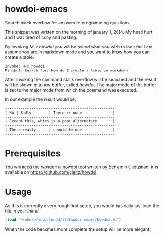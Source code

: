 howdoi-emacs
============

Search stack overflow for answers to programming questions.

This snippet was written on the morning of january 1, 2014. My head
hurt and I was tired of copy and pasting.

By invoking _M-x howdoi_ you will be asked what you wish to look
for. Lets assume you are in markdown mode and you want to know how you
can create a table.

    Invoke: M-x howdoi
    Minibuf: Search for: how do I create a table in markdown

After invoking the command stack overflow will be searched and the
result will be shown in a new buffer, called *howdoi*. The major mode
of the buffer is set to the major mode from which the command was
executed.

In our example the result would be:

    --------------------------------------------------
    | No | Sadly        | There is none              |
    --------------------------------------------------
    | Except this, which is a poor alternative       |
    --------------------------------------------------
    | There really      | should be one              |
    --------------------------------------------------

# Prerequisites

You will need the wonderful howdoi tool written by Benjamin
Gleitzman. It is available on https://github.com/gleitz/howdoi.

# Usage

As this is currently a very rough first setup, you would basically
just load the file in your *init.el*:

```lisp
(load "~/where/you/cloned/it/howdoi-emacs/howdoi.el")
```
When the code becomes more complete the setup will be more elegant.
